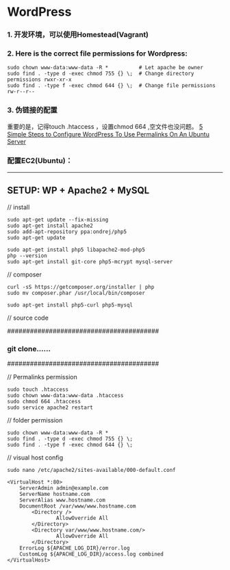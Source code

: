 # WordPress

### 1. 开发环境，可以使用Homestead(Vagrant)

### 2. Here is the correct file permissions for Wordpress:  
````
sudo chown www-data:www-data -R *          # Let apache be owner
sudo find . -type d -exec chmod 755 {} \;  # Change directory permissions rwxr-xr-x
sudo find . -type f -exec chmod 644 {} \;  # Change file permissions rw-r--r--
````
  
### 3. 伪链接的配置    
重要的是，记得touch .htaccess ，设置chmod 664 ,空文件也没问题。
[5 Simple Steps to Configure WordPress To Use Permalinks On An Ubuntu Server](http://mixeduperic.com/ubuntu/5-simple-steps-to-configure-wordpress-to-use-permalinks-on-an-ubuntu-server.html)


### 配置EC2(Ubuntu)：
-----------------------------------
SETUP: WP + Apache2 + MySQL
-----------------------------------

 // install 
 ````  
sudo apt-get update --fix-missing
sudo apt-get install apache2
sudo add-apt-repository ppa:ondrej/php5
sudo apt-get update

sudo apt-get install php5 libapache2-mod-php5
php --version
sudo apt-get install git-core php5-mcrypt mysql-server
````  
// composer  
````  
curl -sS https://getcomposer.org/installer | php
sudo mv composer.phar /usr/local/bin/composer

sudo apt-get install php5-curl php5-mysql
````  
// source code

########################################
### git clone......
########################################

// Permalinks permission  
````  
sudo touch .htaccess
sudo chown www-data:www-data .htaccess 
sudo chmod 664 .htaccess 
sudo service apache2 restart
````  
// folder permission  
````  
sudo chown www-data:www-data -R *
sudo find . -type d -exec chmod 755 {} \;
sudo find . -type f -exec chmod 644 {} \;
````  
// visual host config  
````
sudo nano /etc/apache2/sites-available/000-default.conf
````    
  
````  
<VirtualHost *:80>
    ServerAdmin admin@example.com
    ServerName hostname.com
    ServerAlias www.hostname.com
    DocumentRoot /var/www/www.hostname.com
        <Directory />
                AllowOverride All
        </Directory>
        <Directory var/www/www.hostname.com/>
                AllowOverride All
        </Directory>
    ErrorLog ${APACHE_LOG_DIR}/error.log
    CustomLog ${APACHE_LOG_DIR}/access.log combined
</VirtualHost>
````  



